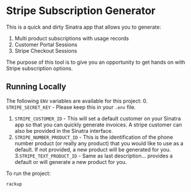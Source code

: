 # Stripe Subscription Generator

This is a quick and dirty Sinatra app that allows you to generate:
1. Multi product subscriptions with usage records
2. Customer Portal Sessions
3. Stripe Checkout Sessions

The purpose of this tool is to give you an opportunity to get hands on with Stripe subscription options.

## Running Locally

The following `ENV` variables are available for this project:
0. `STRIPE_SECRET_KEY` - Please keep this in your `.env` file.
1. `STRIPE_CUSTOMER_ID` - This will set a default customer on your Sinatra app so that you can quickly generate invoices.  A stripe customer can also be provided in the Sinatra interface.
2. `STRIPE_NUMBER_PRODUCT_ID` - This is the identification of the phone number product (or really any product) that you would like to use as a default.  If not provided, a new product will be generated for you.
3.`STRIPE_TEXT_PRODUCT_ID` - Same as last description... provides a default or will generate a new product for you.

To run the project:
```
rackup
```
